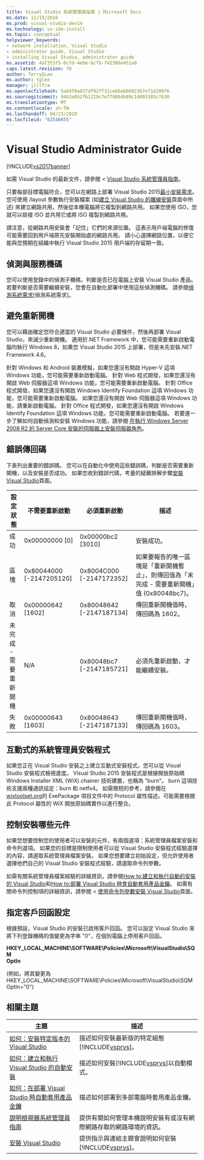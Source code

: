 ```yaml
---
title: Visual Studio 系統管理員指南 | Microsoft Docs
ms.date: 11/15/2016
ms.prod: visual-studio-dev14
ms.technology: vs-ide-install
ms.topic: conceptual
helpviewer_keywords:
- network installation, Visual Studio
- administrator guide, Visual Studio
- installing Visual Studio, administrator guide
ms.assetid: 4af353f5-6cfd-4ebe-bcfb-f42306e451a0
caps.latest.revision: 76
author: TerryGLee
ms.author: tglee
manager: jillfra
ms.openlocfilehash: 5a84f0a037df92ff31ce66eb6692367ef1d209f6
ms.sourcegitcommit: 94b3a052fb1229c7e7f8804b09c1d403385c7630
ms.translationtype: MT
ms.contentlocale: zh-TW
ms.lasthandoff: 04/23/2019
ms.locfileid: "62546655"
---
```

# <a name="visual-studio-administrator-guide"></a>Visual Studio Administrator Guide
[!INCLUDE[vs2017banner](../includes/vs2017banner.md)]

如需 Visual Studio 的最新文件，請參閱 < [Visual Studio 系統管理員指南](/visualstudio/install/visual-studio-administrator-guide)。

只要每部目標電腦符合，您可以在網路上部署 Visual Studio 2015[最小安裝需求](https://visualstudio.microsoft.com/vs/older-downloads/)。 您可使用 /layout 參數執行安裝檔案 (如[建立 Visual Studio 的離線安裝](../install/create-an-offline-installation-of-visual-studio.md)頁面中所述) 來建立網路共用，然後從本機電腦將它複製到網路共用。 如果您使用 ISO，您就可以掛接 ISO 並共用它或將 ISO 複製到網路共用。  
  
 請注意，從網路共用安裝會「記住」它們的來源位置。 這表示用戶端電腦的修復可能需要回到用戶端原先安裝開始處的網路共用。 請小心選擇網路位置，以便它能與您預期在組織中執行 Visual Studio 2015 用戶端的存留期一致。  
  
## <a name="detection-and-servicing-keys"></a>偵測與服務機碼  
 您可以使用登錄中的偵測子機碼，判斷是否已在電腦上安裝 Visual Studio 產品。 若要判斷是否需要繼續安裝，您會在自動化部署中使用這些偵測機碼。  請參閱[偵測系統需求](../extensibility/internals/detecting-system-requirements.md)[偵測系統需求]。  
  
## <a name="avoiding-reboots"></a>避免重新開機  
 您可以藉由確定您符合適當的 Visual Studio 必要條件，然後再部署 Visual Studio，來減少重新開機。 適用於.NET Framework 中，您可能需要重新啟動電腦均執行 Windows 8，如果您 Visual Studio 2015 上部署，但是未先安裝.NET Framework 4.6。  
  
 針對 Windows 和 Android 裝置模擬，如果您還沒有開啟 Hyper-V 這項 Windows 功能，您可能需要重新啟動電腦。 針對 Web 程式開發，如果您還沒有開啟 Web 伺服器這項 Windows 功能，您可能需要重新啟動電腦。 針對 Office 程式開發，如果您還沒有開啟 Windows Identify Foundation 這項 Windows 功能，您可能需要重新啟動電腦。 如果您還沒有開啟 Web 伺服器這項 Windows 功能，請重新啟動電腦。 針對 Office 程式開發，如果您還沒有開啟 Windows Identify Foundation 這項 Windows 功能，您可能需要重新啟動電腦。 若要進一步了解如何自動偵測和安裝 Windows 功能，請參閱 [在執行 Windows Server 2008 R2 的 Server Core 安裝的伺服器上安裝伺服器角色](https://technet.microsoft.com/library/ee441260(v=ws.10).aspx)。  
  
## <a name="error-return-codes"></a>錯誤傳回碼  
 下表列出重要的錯誤碼。 您可以在自動化中使用這些錯誤碼，判斷是否需要重新開機，以及安裝是否成功。 如果您收到錯誤代碼，考量的疑難排解步驟[安裝 Visual Studio](../install/install-visual-studio-2015.md)頁面。  
  
|設定狀態|不需要重新啟動|必須重新啟動|描述|  
|------------------|--------------------------|----------------------|-----------------|  
|成功|0x00000000 [0]|0x00000bc2 [3010]|安裝成功。|  
|區塊|0x80044000 [-2147205120]|0x8004C000 [-2147172352]|如果要報告的唯一區塊是「重新開機暫止」，則傳回值為「未完成 - 需要重新開機」值 (0x80048bc7)。|  
|取消|0x00000642 [1602]|0x80048642 [-2147187134]|傳回重新開機值時，傳回碼為 1602。|  
|未完成 - 需要重新開機|N/A|0x80048bc7 [-2147185721]|必須先重新啟動，才能繼續安裝。|  
|失敗|0x00000643 [1603]|0x80048643 [-2147187133]|傳回重新開機值時，傳回碼為 1603。|  
  
## <a name="interactive-administrator-installer"></a>互動式的系統管理員安裝程式  
 如果您正在 Visual Studio 安裝之上建立互動式安裝程式，您可以從 Visual Studio 安裝程式檢視進度。 Visual Studio 2015 安裝程式是根據開放原始碼 Windows Installer XML (WiX) chainer 技術建置，也稱為 "burn"。 burn 這項技術支援兩種通訊協定：burn 和 netfx4。 如需簡短的參考，請參閱在 [wixtoolset.org](http://wixtoolset.org/)的 ExePackage 項目文件中的 Protocol 屬性描述。可能需要檢閱此 Protocol 屬性的 WiX 開放原始碼實作以進行整合。  
  
## <a name="controlling-what-is-installed"></a>控制安裝哪些元件  
 如果您想要控制您的使用者可以安裝的元件，有兩個選項：系統管理員檔案安裝和命令列選項。 如果您的目標是限制使用者可以從 Visual Studio 安裝程式經驗選擇的內容，請選取系統管理員檔案安裝。 如果您想要建立初始設定，但允許使用者選擇他們自己的 Visual Studio 安裝程式經驗，請選取命令列參數。  
  
 如需有關系統管理員檔案經驗的詳細資訊，請參閱[How to:建立和執行自動的安裝的 Visual Studio](../install/how-to-create-and-run-an-unattended-installation-of-visual-studio.md)和[How to:部署 Visual Studio 時會自動套用產品金鑰](../install/how-to-automatically-apply-product-keys-when-deploying-visual-studio.md)。  如需有關命令列控制項的詳細資訊，請參閱 <<c0> [ 使用命令列參數安裝 Visual Studio](../install/use-command-line-parameters-to-install-visual-studio.md)頁面。  
  
## <a name="specifying-customer-feedback-settings"></a>指定客戶回函設定  

根據預設，Visual Studio 的安裝已啟用客戶回函。 您可以設定 Visual Studio 來將下列登錄機碼的值變更為字串 "0"，在個別電腦上停用客戶回函。  
  
**HKEY_LOCAL_MACHINE\SOFTWARE\Policies\Microsoft\VisualStudio\SQM**  
**OptIn**  
  
(例如，將其變更為 HKEY_LOCAL_MACHINE\SOFTWARE\Policies\Microsoft\VisualStudio\SQM OptIn="0")  
  
## <a name="related-topics"></a>相關主題  
  
|主題|描述|  
|-----------|-----------------|  
|[如何：安裝特定版本的 Visual Studio](../install/how-to-install-a-specific-release-of-visual-studio.md)|描述如何安裝最新版的特定組態[!INCLUDE[vsprvs](../includes/vsprvs-md.md)]。|  
|[如何：建立和執行 Visual Studio 的自動安裝](../install/how-to-create-and-run-an-unattended-installation-of-visual-studio.md)|描述如何安裝[!INCLUDE[vsprvs](../includes/vsprvs-md.md)]以自動模式。|  
|[如何：在部署 Visual Studio 時自動套用產品金鑰](../install/how-to-automatically-apply-product-keys-when-deploying-visual-studio.md)|描述如何部署到多部電腦時套用產品金鑰。|  
|[說明檢視器系統管理員指南](../ide/help-viewer-administrator-guide.md)|提供有關如何管理本機說明安裝有或沒有網際網路存取的網路環境的資訊。|  
|[安裝 Visual Studio](../install/install-visual-studio-2015.md)|提供指示與連結主題會說明如何安裝[!INCLUDE[vsprvs](../includes/vsprvs-md.md)]。|